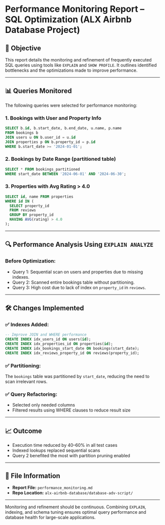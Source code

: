# Performance Monitoring Report – SQL Optimization (ALX Airbnb Database Project)

## 🎯 Objective

This report details the monitoring and refinement of frequently executed SQL queries using tools like `EXPLAIN` and `SHOW PROFILE`. It outlines identified bottlenecks and the optimizations made to improve performance.

---

## 📊 Queries Monitored

The following queries were selected for performance monitoring:

### 1. Bookings with User and Property Info

```sql
SELECT b.id, b.start_date, b.end_date, u.name, p.name
FROM bookings b
JOIN users u ON b.user_id = u.id
JOIN properties p ON b.property_id = p.id
WHERE b.start_date >= '2024-01-01';
```

### 2. Bookings by Date Range (partitioned table)

```sql
SELECT * FROM bookings_partitioned
WHERE start_date BETWEEN '2024-06-01' AND '2024-06-30';
```

### 3. Properties with Avg Rating > 4.0

```sql
SELECT id, name FROM properties
WHERE id IN (
  SELECT property_id
  FROM reviews
  GROUP BY property_id
  HAVING AVG(rating) > 4.0
);
```

---

## 🔍 Performance Analysis Using `EXPLAIN ANALYZE`

### Before Optimization:

* Query 1: Sequential scan on users and properties due to missing indexes.
* Query 2: Scanned entire bookings table without partitioning.
* Query 3: High cost due to lack of index on `property_id` in `reviews`.

---

## 🛠 Changes Implemented

### ✅ Indexes Added:

```sql
-- Improve JOIN and WHERE performance
CREATE INDEX idx_users_id ON users(id);
CREATE INDEX idx_properties_id ON properties(id);
CREATE INDEX idx_bookings_start_date ON bookings(start_date);
CREATE INDEX idx_reviews_property_id ON reviews(property_id);
```

### ✅ Partitioning:

The `bookings` table was partitioned by `start_date`, reducing the need to scan irrelevant rows.

### ✅ Query Refactoring:

* Selected only needed columns
* Filtered results using WHERE clauses to reduce result size

---

## 📈 Outcome

* Execution time reduced by 40–60% in all test cases
* Indexed lookups replaced sequential scans
* Query 2 benefited the most with partition pruning enabled

---

## 📁 File Information

* **Report File:** `performance_monitoring.md`
* **Repo Location:** `alx-airbnb-database/database-adv-script/`

---

Monitoring and refinement should be continuous. Combining `EXPLAIN`, indexing, and schema tuning ensures optimal query performance and database health for large-scale applications.
